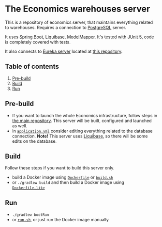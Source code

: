 # The Economics warehouses server

This is a repository of economics server, that maintains everything related to warehouses. Requires a connection to [PostgreSQL](https://www.postgresql.org) server.

It uses [Spring Boot](https://spring.io/projects/spring-boot), [Liquibase](https://www.liquibase.org), [ModelMapper](https://modelmapper.org). It's tested with [JUnit 5](https://junit.org/junit5), code is completely covered with tests.

It also connects to [Eureka server](https://github.com/Netflix/eureka/wiki/Eureka-at-a-glance) located at [this repository](https://github.com/AlexanderShelyugov/economics-server-eureka).
## Table of contents
1. [Pre-build](#Pre-build)
2. [Build](#Build)
3. [Run](#Run)

## Pre-build
- If you want to launch the whole Economics infrastructure, follow steps in [the main repository](https://github.com/AlexanderShelyugov/economics-ci). This server will be built, configured and launched as well.
- In [`application.yml`](https://github.com/AlexanderShelyugov/economics-server-warehouses/blob/develop/src/main/resources/application.yml) consider editing everything related to the database connection.
**Note!** This server uses [Liquibase](https://www.liquibase.org), so there will be some edits on the database.

## Build
Follow these steps if you want to build this server only.
- build a Docker image using [`Dockerfile`](https://github.com/AlexanderShelyugov/economics-server-warehouses/blob/develop/Dockerfile) or [`build.sh`](https://github.com/AlexanderShelyugov/economics-server-warehouses/blob/develop/build.sh)
- or `./gradlew build` and then build a Docker image using [`Dockerfile.lite`](https://github.com/AlexanderShelyugov/economics-server-warehouses/blob/develop/Dockerfile.lite)

## Run
- `./gradlew bootRun`
- or [`run.sh`](https://github.com/AlexanderShelyugov/economics-server-warehouses/blob/develop/run.sh), or just run the Docker image manually